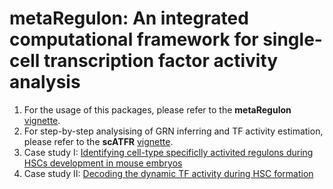 # metaRegulon: An integrated computational framework for single-cell transcription factor activity analysis

1. For the usage of this packages, please refer to the **metaRegulon** [vignette](https://hmutpw.github.io/metaRegulon/).
2. For step-by-step analysising of GRN inferring and TF activity estimation, please refer to the **scATFR** [vignette](https://hmutpw.github.io/scATFR/).
3. Case study I: [Identifying cell-type specificlly activited regulons during HSCs development in mouse embryos]()
4. Case study II: [Decoding the dynamic TF activity during HSC formation]()
